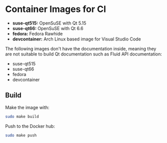 Container Images for CI
=======================

 * **suse-qt515:** OpenSuSE with Qt 5.15
 * **suse-qt66:** OpenSuSE with Qt 6.6
 * **fedora:** Fedora Rawhide
 * **devcontainer:** Arch Linux based image for Visual Studio Code

The following images don't have the documentation inside, meaning they are not
suitable to build Qt documentation such as Fluid API documentation:

 * suse-qt515
 * suse-qt66
 * fedora
 * devcontainer

## Build

Make the image with:

```sh
sudo make build
```

Push to the Docker hub:

```sh
sudo make push
```
